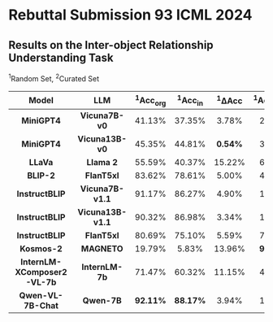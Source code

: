 # Rebuttal Submission 93 ICML 2024

## Results on the Inter-object Relationship Understanding Task

<sup>1</sup>Random Set, <sup>2</sup>Curated Set

| **Model** | **LLM** | <sup>1</sup>Acc<sub>org</sub> | <sup>1</sup>Acc<sub>in</sub> | <sup>1</sup>ΔAcc | <sup>1</sup>Acc<sub>org</sub><sup>neg</sup> | <sup>1</sup>Acc<sub>in</sub><sup>neg</sup> | <sup>2</sup>Acc<sub>org</sub> | <sup>2</sup>Acc<sub>in</sub> | <sup>2</sup>ΔAcc | <sup>2</sup>Acc<sub>org</sub><sup>neg</sup> | <sup>2</sup>Acc<sub>in</sub><sup>neg</sup>
| :-----: | :---: | :---: | :---: | :---: | :---: | :---: | :---: | :---: | :---: | :---: | :---: |
| **MiniGPT4** | **Vicuna7B-v0** | 41.13% | 37.35% | 3.78% | 23.77% | 20.67% | 37.38% | 36.77% | **0.61%** | 29.29% | 22.36% |
| **MiniGPT4** | **Vicuna13B-v0** | 45.35% | 44.81% | **0.54%** | 34.30% | 31.87% | 41.01% | 41.81% | 0.80% | 41.06% | 34.28% |
| **LLaVa** | **Llama 2** | 55.59% | 40.37% | 15.22% | 68.85% | 69.00% | 62.06% | 24.87% | 37.19% | 83.26% | 80.18% |
| **BLIP-2** | **FlanT5xl** | 83.62% | 78.61% | 5.00% | 48.80% | 49.38% | 67.84% | 62.04% | 5.80% | 49.77% | 45.88% |
| **InstructBLIP** | **Vicuna7B-v1.1** | 91.17% | 86.27% | 4.90% | 19.60% | 9.91% | 76.75% | 67.87% | 8.88% | 45.31% | 16.34% |
| **InstructBLIP** | **Vicuna13B-v1.1** | 90.32% | 86.98% | 3.34% | 16.24% | 5.58% | 75.99% | 71.49% | 4.49% | 43.52% | 12.17% |
| **InstructBLIP** | **FlanT5xl** | 80.69% | 75.10% | 5.59% | 77.16% | 79.49% | 70.15% | 57.19% | 12.95% | 63.90% | 70.98% |
| **Kosmos-2** | **MAGNETO** | 19.79% | 5.83% | 13.96% | **94.26%** | **92.93%** | 46.18% | 4.78% | 41.40% | **95.54%** | **94.17%** |
| **InternLM-XComposer2-VL-7b** | **InternLM-7b** | 71.47% | 60.32% | 11.15% | 43.91% | 51.60% | 72.96% | 45.67% | 27.30% | 48.69% | 63.37% |
| **Qwen-VL-7B-Chat** | **Qwen-7B** | **92.11%** | **88.17%** | 3.94% | 15.81% | 3.34% | **81.41%** | **76.79%** | 4.63% | 42.29% | 4.65% |
